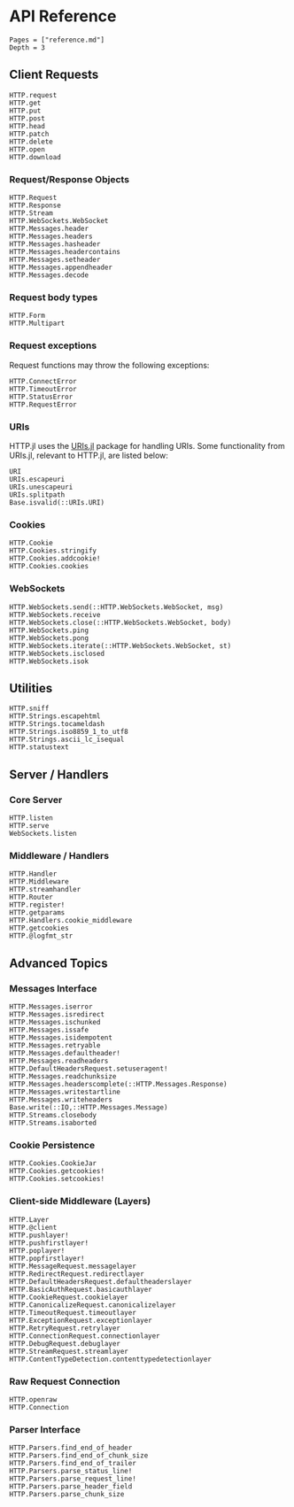 # API Reference

```@contents
Pages = ["reference.md"]
Depth = 3
```

## Client Requests

```@docs
HTTP.request
HTTP.get
HTTP.put
HTTP.post
HTTP.head
HTTP.patch
HTTP.delete
HTTP.open
HTTP.download
```

### Request/Response Objects

```@docs
HTTP.Request
HTTP.Response
HTTP.Stream
HTTP.WebSockets.WebSocket
HTTP.Messages.header
HTTP.Messages.headers
HTTP.Messages.hasheader
HTTP.Messages.headercontains
HTTP.Messages.setheader
HTTP.Messages.appendheader
HTTP.Messages.decode
```

### Request body types

```@docs
HTTP.Form
HTTP.Multipart
```

### Request exceptions

Request functions may throw the following exceptions:

```@docs
HTTP.ConnectError
HTTP.TimeoutError
HTTP.StatusError
HTTP.RequestError
```

### URIs

HTTP.jl uses the [URIs.jl](https://github.com/JuliaWeb/URIs.jl) package for handling
URIs. Some functionality from URIs.jl, relevant to HTTP.jl, are listed below:

```@docs
URI
URIs.escapeuri
URIs.unescapeuri
URIs.splitpath
Base.isvalid(::URIs.URI)
```

### Cookies

```@docs
HTTP.Cookie
HTTP.Cookies.stringify
HTTP.Cookies.addcookie!
HTTP.Cookies.cookies
```

### WebSockets

```@docs
HTTP.WebSockets.send(::HTTP.WebSockets.WebSocket, msg)
HTTP.WebSockets.receive
HTTP.WebSockets.close(::HTTP.WebSockets.WebSocket, body)
HTTP.WebSockets.ping
HTTP.WebSockets.pong
HTTP.WebSockets.iterate(::HTTP.WebSockets.WebSocket, st)
HTTP.WebSockets.isclosed
HTTP.WebSockets.isok
```

## Utilities

```@docs
HTTP.sniff
HTTP.Strings.escapehtml
HTTP.Strings.tocameldash
HTTP.Strings.iso8859_1_to_utf8
HTTP.Strings.ascii_lc_isequal
HTTP.statustext
```

## Server / Handlers

### Core Server

```@docs
HTTP.listen
HTTP.serve
WebSockets.listen
```

### Middleware / Handlers

```@docs
HTTP.Handler
HTTP.Middleware
HTTP.streamhandler
HTTP.Router
HTTP.register!
HTTP.getparams
HTTP.Handlers.cookie_middleware
HTTP.getcookies
HTTP.@logfmt_str
```

## Advanced Topics

### Messages Interface

```@docs
HTTP.Messages.iserror
HTTP.Messages.isredirect
HTTP.Messages.ischunked
HTTP.Messages.issafe
HTTP.Messages.isidempotent
HTTP.Messages.retryable
HTTP.Messages.defaultheader!
HTTP.Messages.readheaders
HTTP.DefaultHeadersRequest.setuseragent!
HTTP.Messages.readchunksize
HTTP.Messages.headerscomplete(::HTTP.Messages.Response)
HTTP.Messages.writestartline
HTTP.Messages.writeheaders
Base.write(::IO,::HTTP.Messages.Message)
HTTP.Streams.closebody
HTTP.Streams.isaborted
```

### Cookie Persistence

```@docs
HTTP.Cookies.CookieJar
HTTP.Cookies.getcookies!
HTTP.Cookies.setcookies!
```

### Client-side Middleware (Layers)

```@docs
HTTP.Layer
HTTP.@client
HTTP.pushlayer!
HTTP.pushfirstlayer!
HTTP.poplayer!
HTTP.popfirstlayer!
HTTP.MessageRequest.messagelayer
HTTP.RedirectRequest.redirectlayer
HTTP.DefaultHeadersRequest.defaultheaderslayer
HTTP.BasicAuthRequest.basicauthlayer
HTTP.CookieRequest.cookielayer
HTTP.CanonicalizeRequest.canonicalizelayer
HTTP.TimeoutRequest.timeoutlayer
HTTP.ExceptionRequest.exceptionlayer
HTTP.RetryRequest.retrylayer
HTTP.ConnectionRequest.connectionlayer
HTTP.DebugRequest.debuglayer
HTTP.StreamRequest.streamlayer
HTTP.ContentTypeDetection.contenttypedetectionlayer
```

### Raw Request Connection

```@docs
HTTP.openraw
HTTP.Connection
```

### Parser Interface

```@docs
HTTP.Parsers.find_end_of_header
HTTP.Parsers.find_end_of_chunk_size
HTTP.Parsers.find_end_of_trailer
HTTP.Parsers.parse_status_line!
HTTP.Parsers.parse_request_line!
HTTP.Parsers.parse_header_field
HTTP.Parsers.parse_chunk_size
```